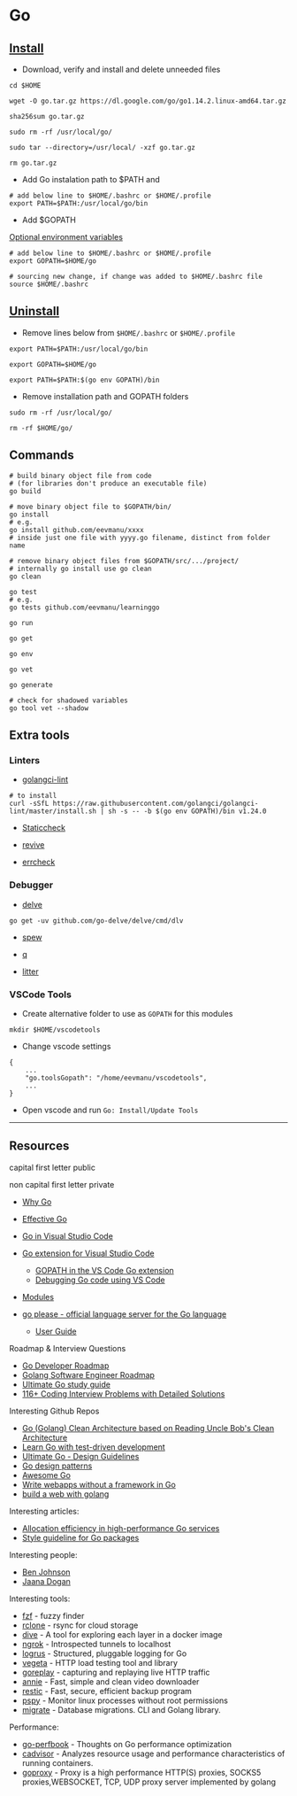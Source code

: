 # Go

## [Install](https://golang.org/doc/install#install)

- Download, verify and install and delete unneeded files

```shell
cd $HOME

wget -O go.tar.gz https://dl.google.com/go/go1.14.2.linux-amd64.tar.gz

sha256sum go.tar.gz

sudo rm -rf /usr/local/go/

sudo tar --directory=/usr/local/ -xzf go.tar.gz

rm go.tar.gz
```

- Add Go instalation path to $PATH and

```shell
# add below line to $HOME/.bashrc or $HOME/.profile
export PATH=$PATH:/usr/local/go/bin
```

- Add $GOPATH

[Optional environment variables](https://golang.org/doc/install/source#environment)

```shell
# add below line to $HOME/.bashrc or $HOME/.profile
export GOPATH=$HOME/go

# sourcing new change, if change was added to $HOME/.bashrc file
source $HOME/.bashrc
```

## [Uninstall](https://golang.org/doc/install#uninstall)

- Remove lines below from `$HOME/.bashrc` or `$HOME/.profile`

```shell
export PATH=$PATH:/usr/local/go/bin

export GOPATH=$HOME/go

export PATH=$PATH:$(go env GOPATH)/bin
```

- Remove installation path and GOPATH folders

```shell
sudo rm -rf /usr/local/go/

rm -rf $HOME/go/
```

## Commands

```shell
# build binary object file from code
# (for libraries don't produce an executable file)
go build

# move binary object file to $GOPATH/bin/
go install
# e.g.
go install github.com/eevmanu/xxxx
# inside just one file with yyyy.go filename, distinct from folder name

# remove binary object files from $GOPATH/src/.../project/
# internally go install use go clean
go clean

go test
# e.g.
go tests github.com/eevmanu/learninggo

go run

go get

go env

go vet

go generate

# check for shadowed variables
go tool vet --shadow
```

## Extra tools

### Linters

- [golangci-lint](https://github.com/golangci/golangci-lint)

```shell
# to install
curl -sSfL https://raw.githubusercontent.com/golangci/golangci-lint/master/install.sh | sh -s -- -b $(go env GOPATH)/bin v1.24.0
```

- [Staticcheck](https://github.com/dominikh/go-tools)

- [revive](https://github.com/mgechev/revive)

- [errcheck](https://github.com/kisielk/errcheck)

### Debugger

- [delve](https://github.com/go-delve/delve)

```shell
go get -uv github.com/go-delve/delve/cmd/dlv
```

- [spew](https://github.com/davecgh/go-spew)

- [q](https://github.com/y0ssar1an/q)

- [litter](https://github.com/sanity-io/litter)

### VSCode Tools

- Create alternative folder to use as `GOPATH` for this modules

```shell
mkdir $HOME/vscodetools
```

- Change vscode settings

```
{
    ...
    "go.toolsGopath": "/home/eevmanu/vscodetools",
    ...
}
```

- Open vscode and run `Go: Install/Update Tools`

------------------------------------------------------------------------------------------------

## Resources

capital first letter public

non capital first letter private

- [Why Go](https://github.com/golang/go/wiki/WhyGo)
- [Effective Go](https://golang.org/doc/effective_go.html)


- [Go in Visual Studio Code](https://code.visualstudio.com/docs/languages/go)
- [Go extension for Visual Studio Code](https://github.com/microsoft/vscode-go)
    - [GOPATH in the VS Code Go extension](https://github.com/Microsoft/vscode-go/wiki/GOPATH-in-the-VS-Code-Go-extension)
    - [Debugging Go code using VS Code](https://github.com/Microsoft/vscode-go/wiki/Debugging-Go-code-using-VS-Code)


- [Modules](https://github.com/golang/go/wiki/Modules)


- [go please - official language server for the Go language](https://github.com/golang/tools/blob/master/gopls/README.md)
    - [User Guide](https://github.com/golang/tools/blob/master/gopls/doc/user.md)

Roadmap & Interview Questions
- [Go Developer Roadmap](https://github.com/Alikhll/golang-developer-roadmap)
- [Golang Software Engineer Roadmap](https://github.com/dzyanis/roadmap)
- [Ultimate Go study guide](https://github.com/hoanhan101/ultimate-go)
- [116+ Coding Interview Problems with Detailed Solutions](https://github.com/hoanhan101/algo)

Interesting Github Repos
- [Go (Golang) Clean Architecture based on Reading Uncle Bob's Clean Architecture](https://github.com/bxcodec/go-clean-arch)
- [Learn Go with test-driven development](https://github.com/quii/learn-go-with-tests)
- [Ultimate Go - Design Guidelines](https://github.com/ardanlabs/gotraining/blob/master/topics/go/README.md#design-guidelines)
- [Go design patterns](https://github.com/tmrts/go-patterns)
- [Awesome Go](https://github.com/avelino/awesome-go)
- [Write webapps without a framework in Go](https://github.com/thewhitetulip/web-dev-golang-anti-textbook)
- [build a web with golang](https://github.com/astaxie/build-web-application-with-golang)

Interesting articles:
- [Allocation efficiency in high-performance Go services](https://segment.com/blog/allocation-efficiency-in-high-performance-go-services/)
- [Style guideline for Go packages](https://rakyll.org/style-packages/)

Interesting people:
- [Ben Johnson](https://medium.com/@benbjohnson)
- [Jaana Dogan](https://rakyll.org)

Interesting tools:
- [fzf](https://github.com/junegunn/fzf) - fuzzy finder
- [rclone](https://github.com/rclone/rclone) - rsync for cloud storage
- [dive](https://github.com/wagoodman/dive) - A tool for exploring each layer in a docker image
- [ngrok](https://github.com/inconshreveable/ngrok) - Introspected tunnels to localhost
- [logrus](https://github.com/sirupsen/logrus) - Structured, pluggable logging for Go
- [vegeta](https://github.com/tsenart/vegeta) - HTTP load testing tool and library
- [goreplay](https://github.com/buger/goreplay) - capturing and replaying live HTTP traffic
- [annie](https://github.com/iawia002/annie) - Fast, simple and clean video downloader
- [restic](https://github.com/restic/restic) - Fast, secure, efficient backup program
- [pspy](https://github.com/DominicBreuker/pspy) - Monitor linux processes without root permissions
- [migrate](https://github.com/golang-migrate/migrate) - Database migrations. CLI and Golang library.

Performance:
- [go-perfbook](https://github.com/dgryski/go-perfbook) - Thoughts on Go performance optimization
- [cadvisor](https://github.com/google/cadvisor) - Analyzes resource usage and performance characteristics of running containers.
- [goproxy](https://github.com/snail007/goproxy) - Proxy is a high performance HTTP(S) proxies, SOCKS5 proxies,WEBSOCKET, TCP, UDP proxy server implemented by golang
